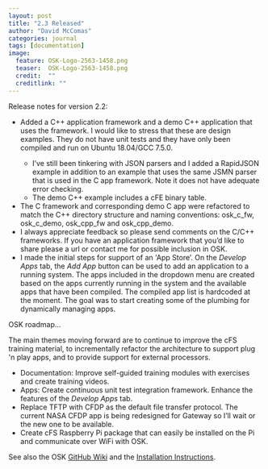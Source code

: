 ```yaml
---
layout: post
title: "2.3 Released"
author: "David McComas"
categories: journal
tags: [documentation]
image:
  feature: OSK-Logo-2563-1458.png
  teaser:  OSK-Logo-2563-1458.png
  credit:  ""
  creditlink: ""
---
```

<div>

<p>Release notes for version 2.2:</p>

<ul>
  <li> Added a C++ application framework and a demo C++ application that uses the framework. I would like to stress that these are design examples. They do not have unit tests and they have only been compiled and run on Ubuntu 18.04/GCC 7.5.0.</li>
  <ul>
     <li> I’ve still been tinkering with JSON parsers and I added a RapidJSON example in addition to an example that uses the same JSMN parser that is used in the C app framework.  Note it does not have adequate error checking. </li>
     <li> The demo C++ example includes a cFE binary table.</li>
  </ul>
  <li> The C framework and corresponding demo C app were refactored to match the C++ directory structure and naming conventions: osk_c_fw, osk_c_demo, osk_cpp_fw and osk_cpp_demo.</li> 
  <li> I always appreciate feedback so please send comments on the C/C++ frameworks. If you have an application framework that you’d like to share please a url or contact me for possible inclusion in OSK.</li>
  <li> I made the initial steps for support of an 'App Store’.  On the <i>Develop Apps</i> tab, the <i>Add App</i> button can be used to add an application to a running system. The apps included in the dropdown menu are created based on the apps currently running in the system and the available apps that have been compiled.  The compiled app list is hardcoded at the moment. The goal was to start creating some of the plumbing for dynamically managing apps.</li>
</ul>


<p>OSK roadmap...</p>
The main themes moving forward are to continue to improve the cFS training material, to incrementally refactor the architecture to support plug 'n play apps, and to provide support for external processors. 
<ul>
  <li> Documentation: Improve self-guided training modules with exercises and create training videos.</li>
  <li> Apps: Create continuous unit test integration framework. Enhance the features of the <i>Develop Apps</i> tab.</li>
  <li> Replace TFTP with CFDP as the default file transfer protocol. The current NASA CFDP app is being redesigned for Gateway so I’ll wait or the new one to be available.</li>
  <li> Create cFS Raspberry Pi package that can easily be installed on the Pi and communicate over WiFi with OSK.</li>
</ul>

<p>See also the OSK <a href="{{site.github.wiki-url}}">GitHub Wiki</a> and the <a href="https://opensatkit.github.io/journal/Installation-Guide.html">Installation Instructions</a>.</p>

</div>
